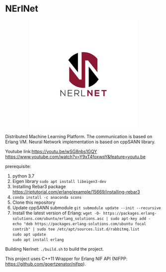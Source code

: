 # NErlNet
<p align="center">
  <img src="Nerlnet_logo.jpg" width="350" title="NerlNet">
</p>

Distributed Machine Learning Platform. 
The communication is based on Erlang VM.
Neural Network implementation is based on cppSANN library. 

Youtube link:https://youtu.be/wSG8nbs1GQY
https://www.youtube.com/watch?v=Y9xT4foxwpY&feature=youtu.be

prerequisite:

1. python 3.7
2. Eigen library ```sudo apt install libeigen3-dev```
3. Installing Rebar3 package https://riptutorial.com/erlang/example/15669/installing-rebar3
4. ```conda install -c anaconda scons```
5. Clone this repository
6. Update cppSANN submodule ```git submodule update --init --recursive```
7. Install the latest version of Erlang: 
   ```wget -O- https://packages.erlang-solutions.com/ubuntu/erlang_solutions.asc | sudo apt-key add -```<br>
   ```echo "deb https://packages.erlang-solutions.com/ubuntu focal contrib" | sudo tee /etc/apt/sources.list.d/rabbitmq.list```<br>
   ```sudo apt update```<br>
   ```sudo apt install erlang```<br>

Building Nerlnet:
```./build.sh``` to build the project. 


This project uses C++11 Wrapper for Erlang NIF API (NIFPP: https://github.com/goertzenator/nifpp). 

